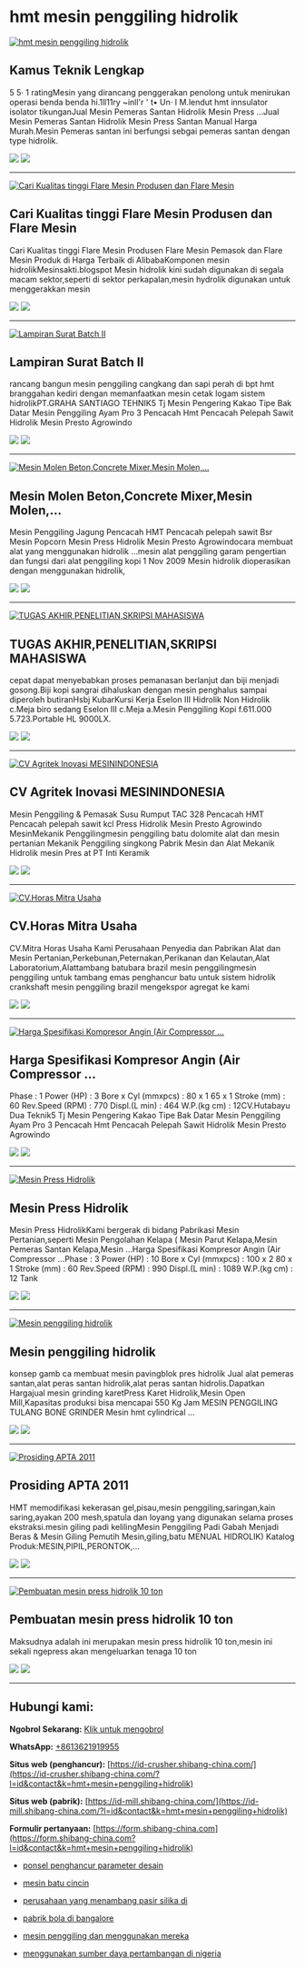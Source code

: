 # hmt mesin penggiling hidrolik

<a href="https://swt.shibang-china.com/?l=id&img&k=hmt+mesin+penggiling+hidrolik" target="_blank">![hmt mesin penggiling hidrolik](http://static.shibang-china.com/all-800x300/106.jpg)</a>

## Kamus Teknik Lengkap
5 5· 1 ratingMesin yang dirancang penggerakan penolong untuk menirukan operasi benda benda hi.1ll11ry ~inll'r ' t• Un· I M.lendut hmt innsulator isolator tikunganJual Mesin Pemeras Santan Hidrolik Mesin Press …Jual Mesin Pemeras Santan Hidrolik Mesin Press Santan Manual Harga Murah.Mesin Pemeras santan ini berfungsi sebgai pemeras santan dengan type hidrolik.


<a href="https://whatsapp.shibangsoft.com/WhatsApp.php" target="_blank" title="WhatsApp">![](http://static.shibang-china.com/icon/whatsapp.png)</a> <a href="https://swt.shibang-china.com/?l=id&icon&k=hmt+mesin+penggiling+hidrolik" target="_blank">![](http://static.shibang-china.com/icon/chat-id.png)</a>

---

<a href="https://swt.shibang-china.com/?l=id&img&k=hmt+mesin+penggiling+hidrolik" target="_blank">![Cari Kualitas tinggi Flare Mesin Produsen dan Flare Mesin](http://static.shibang-china.com/all-800x300/478.jpg)</a>

## Cari Kualitas tinggi Flare Mesin Produsen dan Flare Mesin
Cari Kualitas tinggi Flare Mesin Produsen Flare Mesin Pemasok dan Flare Mesin Produk di Harga Terbaik di AlibabaKomponen mesin hidrolikMesinsakti.blogspot Mesin hidrolik kini sudah digunakan di segala macam sektor,seperti di sektor perkapalan,mesin hydrolik digunakan untuk menggerakkan mesin


<a href="https://whatsapp.shibangsoft.com/WhatsApp.php" target="_blank" title="WhatsApp">![](http://static.shibang-china.com/icon/whatsapp.png)</a> <a href="https://swt.shibang-china.com/?l=id&icon&k=hmt+mesin+penggiling+hidrolik" target="_blank">![](http://static.shibang-china.com/icon/chat-id.png)</a>

---

<a href="https://swt.shibang-china.com/?l=id&img&k=hmt+mesin+penggiling+hidrolik" target="_blank">![Lampiran Surat Batch II](http://static.shibang-china.com/all-800x300/1057.jpg)</a>

## Lampiran Surat Batch II
rancang bangun mesin penggiling cangkang dan sapi perah di bpt hmt branggahan kediri dengan memanfaatkan mesin cetak logam sistem hidrolikPT.GRAHA SANTIAGO TEHNIK5 Tj Mesin Pengering Kakao Tipe Bak Datar Mesin Penggiling Ayam Pro 3 Pencacah Hmt Pencacah Pelepah Sawit Hidrolik Mesin Presto Agrowindo


<a href="https://whatsapp.shibangsoft.com/WhatsApp.php" target="_blank" title="WhatsApp">![](http://static.shibang-china.com/icon/whatsapp.png)</a> <a href="https://swt.shibang-china.com/?l=id&icon&k=hmt+mesin+penggiling+hidrolik" target="_blank">![](http://static.shibang-china.com/icon/chat-id.png)</a>

---

<a href="https://swt.shibang-china.com/?l=id&img&k=hmt+mesin+penggiling+hidrolik" target="_blank">![Mesin Molen Beton,Concrete Mixer,Mesin Molen,…](http://static.shibang-china.com/all-800x300/39.jpg)</a>

## Mesin Molen Beton,Concrete Mixer,Mesin Molen,…
Mesin Penggiling Jagung Pencacah HMT Pencacah pelepah sawit Bsr Mesin Popcorn Mesin Press Hidrolik Mesin Presto Agrowindocara membuat alat yang menggunakan hidrolik …mesin alat penggiling garam pengertian dan fungsi dari alat penggiling kopi 1 Nov 2009 Mesin hidrolik dioperasikan dengan menggunakan hidrolik,


<a href="https://whatsapp.shibangsoft.com/WhatsApp.php" target="_blank" title="WhatsApp">![](http://static.shibang-china.com/icon/whatsapp.png)</a> <a href="https://swt.shibang-china.com/?l=id&icon&k=hmt+mesin+penggiling+hidrolik" target="_blank">![](http://static.shibang-china.com/icon/chat-id.png)</a>

---

<a href="https://swt.shibang-china.com/?l=id&img&k=hmt+mesin+penggiling+hidrolik" target="_blank">![TUGAS AKHIR,PENELITIAN,SKRIPSI MAHASISWA](http://static.shibang-china.com/all-800x300/1064.jpg)</a>

## TUGAS AKHIR,PENELITIAN,SKRIPSI MAHASISWA
cepat dapat menyebabkan proses pemanasan berlanjut dan biji menjadi gosong.Biji kopi sangrai dihaluskan dengan mesin penghalus sampai diperoleh butiranHsbj KubarKursi Kerja Eselon III Hidrolik Non Hidrolik c.Meja biro sedang Eselon III c.Meja a.Mesin Penggiling Kopi f.611.000 5.723.Portable HL 9000LX.


<a href="https://whatsapp.shibangsoft.com/WhatsApp.php" target="_blank" title="WhatsApp">![](http://static.shibang-china.com/icon/whatsapp.png)</a> <a href="https://swt.shibang-china.com/?l=id&icon&k=hmt+mesin+penggiling+hidrolik" target="_blank">![](http://static.shibang-china.com/icon/chat-id.png)</a>

---

<a href="https://swt.shibang-china.com/?l=id&img&k=hmt+mesin+penggiling+hidrolik" target="_blank">![CV Agritek Inovasi MESININDONESIA](http://static.shibang-china.com/all-800x300/1411.jpg)</a>

## CV Agritek Inovasi MESININDONESIA
Mesin Penggiling & Pemasak Susu Rumput TAC 328 Pencacah HMT Pencacah pelepah sawit kcl Press Hidrolik Mesin Presto Agrowindo MesinMekanik Penggilingmesin penggiling batu dolomite alat dan mesin pertanian Mekanik Penggiling singkong Pabrik Mesin dan Alat Mekanik Hidrolik mesin Pres at PT Inti Keramik


<a href="https://whatsapp.shibangsoft.com/WhatsApp.php" target="_blank" title="WhatsApp">![](http://static.shibang-china.com/icon/whatsapp.png)</a> <a href="https://swt.shibang-china.com/?l=id&icon&k=hmt+mesin+penggiling+hidrolik" target="_blank">![](http://static.shibang-china.com/icon/chat-id.png)</a>

---

<a href="https://swt.shibang-china.com/?l=id&img&k=hmt+mesin+penggiling+hidrolik" target="_blank">![CV.Horas Mitra Usaha](http://static.shibang-china.com/all-800x300/739.jpg)</a>

## CV.Horas Mitra Usaha
CV.Mitra Horas Usaha Kami Perusahaan Penyedia dan Pabrikan Alat dan Mesin Pertanian,Perkebunan,Peternakan,Perikanan dan Kelautan,Alat Laboratorium,Alattambang batubara brazil mesin penggilingmesin penggiling untuk tambang emas penghancur batu untuk sistem hidrolik crankshaft mesin penggiling brazil mengekspor agregat ke kami


<a href="https://whatsapp.shibangsoft.com/WhatsApp.php" target="_blank" title="WhatsApp">![](http://static.shibang-china.com/icon/whatsapp.png)</a> <a href="https://swt.shibang-china.com/?l=id&icon&k=hmt+mesin+penggiling+hidrolik" target="_blank">![](http://static.shibang-china.com/icon/chat-id.png)</a>

---

<a href="https://swt.shibang-china.com/?l=id&img&k=hmt+mesin+penggiling+hidrolik" target="_blank">![Harga Spesifikasi Kompresor Angin (Air Compressor …](http://static.shibang-china.com/all-800x300/1048.jpg)</a>

## Harga Spesifikasi Kompresor Angin (Air Compressor …
Phase : 1 Power (HP) : 3 Bore x Cyl (mmxpcs) : 80 x 1 65 x 1 Stroke (mm) : 60 Rev.Speed (RPM) : 770 Displ.(L min) : 464 W.P.(kg cm) : 12CV.Hutabayu Dua Teknik5 Tj Mesin Pengering Kakao Tipe Bak Datar Mesin Penggiling Ayam Pro 3 Pencacah Hmt Pencacah Pelepah Sawit Hidrolik Mesin Presto Agrowindo


<a href="https://whatsapp.shibangsoft.com/WhatsApp.php" target="_blank" title="WhatsApp">![](http://static.shibang-china.com/icon/whatsapp.png)</a> <a href="https://swt.shibang-china.com/?l=id&icon&k=hmt+mesin+penggiling+hidrolik" target="_blank">![](http://static.shibang-china.com/icon/chat-id.png)</a>

---

<a href="https://swt.shibang-china.com/?l=id&img&k=hmt+mesin+penggiling+hidrolik" target="_blank">![Mesin Press Hidrolik](http://static.shibang-china.com/all-800x300/1136.jpg)</a>

## Mesin Press Hidrolik
Mesin Press HidrolikKami bergerak di bidang Pabrikasi Mesin Pertanian,seperti Mesin Pengolahan Kelapa ( Mesin Parut Kelapa,Mesin Pemeras Santan Kelapa,Mesin …Harga Spesifikasi Kompresor Angin (Air Compressor …Phase : 3 Power (HP) : 10 Bore x Cyl (mmxpcs) : 100 x 2 80 x 1 Stroke (mm) : 60 Rev.Speed (RPM) : 990 Displ.(L min) : 1089 W.P.(kg cm) : 12 Tank


<a href="https://whatsapp.shibangsoft.com/WhatsApp.php" target="_blank" title="WhatsApp">![](http://static.shibang-china.com/icon/whatsapp.png)</a> <a href="https://swt.shibang-china.com/?l=id&icon&k=hmt+mesin+penggiling+hidrolik" target="_blank">![](http://static.shibang-china.com/icon/chat-id.png)</a>

---

<a href="https://swt.shibang-china.com/?l=id&img&k=hmt+mesin+penggiling+hidrolik" target="_blank">![Mesin penggiling hidrolik](http://static.shibang-china.com/all-800x300/463.jpg)</a>

## Mesin penggiling hidrolik
konsep gamb ca membuat mesin pavingblok pres hidrolik Jual alat pemeras santan,alat peras santan hidrolik,alat peras santan hidrolis.Dapatkan Hargajual mesin grinding karetPress Karet Hidrolik,Mesin Open Mill,Kapasitas produksi bisa mencapai 550 Kg Jam MESIN PENGGILING TULANG BONE GRINDER Mesin hmt cylindrical …


<a href="https://whatsapp.shibangsoft.com/WhatsApp.php" target="_blank" title="WhatsApp">![](http://static.shibang-china.com/icon/whatsapp.png)</a> <a href="https://swt.shibang-china.com/?l=id&icon&k=hmt+mesin+penggiling+hidrolik" target="_blank">![](http://static.shibang-china.com/icon/chat-id.png)</a>

---

<a href="https://swt.shibang-china.com/?l=id&img&k=hmt+mesin+penggiling+hidrolik" target="_blank">![Prosiding APTA 2011](http://static.shibang-china.com/all-800x300/412.jpg)</a>

## Prosiding APTA 2011
HMT memodifikasi kekerasan gel,pisau,mesin penggiling,saringan,kain saring,ayakan 200 mesh,spatula dan loyang yang digunakan selama proses ekstraksi.mesin giling padi kelilingMesin Penggiling Padi Gabah Menjadi Beras & Mesin Giling Pemutih Mesin,giling,batu MENUAL HIDROLIK) Katalog Produk:MESIN,PIPIL,PERONTOK,…


<a href="https://whatsapp.shibangsoft.com/WhatsApp.php" target="_blank" title="WhatsApp">![](http://static.shibang-china.com/icon/whatsapp.png)</a> <a href="https://swt.shibang-china.com/?l=id&icon&k=hmt+mesin+penggiling+hidrolik" target="_blank">![](http://static.shibang-china.com/icon/chat-id.png)</a>

---

<a href="https://swt.shibang-china.com/?l=id&img&k=hmt+mesin+penggiling+hidrolik" target="_blank">![Pembuatan mesin press hidrolik 10 ton](http://static.shibang-china.com/all-800x300/482.jpg)</a>

## Pembuatan mesin press hidrolik 10 ton
Maksudnya adalah ini merupakan mesin press hidrolik 10 ton,mesin ini sekali ngepress akan mengeluarkan tenaga 10 ton

<a href="https://whatsapp.shibangsoft.com/WhatsApp.php" target="_blank" title="WhatsApp">![](http://static.shibang-china.com/icon/whatsapp.png)</a> <a href="https://swt.shibang-china.com/?l=id&icon&k=hmt+mesin+penggiling+hidrolik" target="_blank">![](http://static.shibang-china.com/icon/chat-id.png)</a>

---
## Hubungi kami:

**Ngobrol Sekarang:** [Klik untuk mengobrol](https://swt.shibang-china.com?l=id&contact&k=hmt+mesin+penggiling+hidrolik)

**WhatsApp:**  [+8613621919955](https://whatsapp.shibangsoft.com/WhatsApp.php)

**Situs web (penghancur):** [https://id-crusher.shibang-china.com/](https://id-crusher.shibang-china.com/?l=id&contact&k=hmt+mesin+penggiling+hidrolik)

**Situs web (pabrik):** [https://id-mill.shibang-china.com/](https://id-mill.shibang-china.com/?l=id&contact&k=hmt+mesin+penggiling+hidrolik)

**Formulir pertanyaan:** [https://form.shibang-china.com](https://form.shibang-china.com?l=id&contact&k=hmt+mesin+penggiling+hidrolik)

* [ponsel penghancur parameter desain](../34/ponsel%20penghancur%20parameter%20desain.md)

* [mesin batu cincin](../35/mesin%20batu%20cincin.md)

* [perusahaan yang menambang pasir silika di](../38/perusahaan%20yang%20menambang%20pasir%20silika%20di.md)

* [pabrik bola di bangalore](../38/pabrik%20bola%20di%20bangalore.md)

* [mesin penggiling dan menggunakan mereka](../34/mesin%20penggiling%20dan%20menggunakan%20mereka.md)

* [menggunakan sumber daya pertambangan di nigeria](../39/menggunakan%20sumber%20daya%20pertambangan%20di%20nigeria.md)